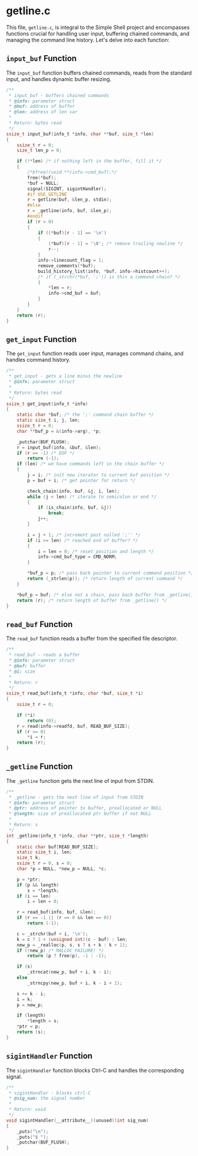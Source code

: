 # getline.c

This file, `getline.c`, is integral to the Simple Shell project and encompasses functions crucial for handling user input, buffering chained commands, and managing the command line history. Let's delve into each function:

## `input_buf` Function

The `input_buf` function buffers chained commands, reads from the standard input, and handles dynamic buffer resizing.

```c
/**
 * input_buf - buffers chained commands
 * @info: parameter struct
 * @buf: address of buffer
 * @len: address of len var
 *
 * Return: bytes read
 */
ssize_t input_buf(info_t *info, char **buf, size_t *len)
{
    ssize_t r = 0;
    size_t len_p = 0;

    if (!*len) /* if nothing left in the buffer, fill it */
    {
        /*bfree((void **)info->cmd_buf);*/
        free(*buf);
        *buf = NULL;
        signal(SIGINT, sigintHandler);
        #if USE_GETLINE
        r = getline(buf, &len_p, stdin);
        #else
        r = _getline(info, buf, &len_p);
        #endif
        if (r > 0)
        {
            if ((*buf)[r - 1] == '\n')
            {
                (*buf)[r - 1] = '\0'; /* remove trailing newline */
                r--;
            }
            info->linecount_flag = 1;
            remove_comments(*buf);
            build_history_list(info, *buf, info->histcount++);
            /* if (_strchr(*buf, ';')) is this a command chain? */
            {
                *len = r;
                info->cmd_buf = buf;
            }
        }
    }
    return (r);
}
```

## `get_input` Function

The `get_input` function reads user input, manages command chains, and handles command history.

```c
/**
 * get_input - gets a line minus the newline
 * @info: parameter struct
 *
 * Return: bytes read
 */
ssize_t get_input(info_t *info)
{
    static char *buf; /* the ';' command chain buffer */
    static size_t i, j, len;
    ssize_t r = 0;
    char **buf_p = &(info->arg), *p;

    _putchar(BUF_FLUSH);
    r = input_buf(info, &buf, &len);
    if (r == -1) /* EOF */
        return (-1);
    if (len) /* we have commands left in the chain buffer */
    {
        j = i; /* init new iterator to current buf position */
        p = buf + i; /* get pointer for return */

        check_chain(info, buf, &j, i, len);
        while (j < len) /* iterate to semicolon or end */
        {
            if (is_chain(info, buf, &j))
                break;
            j++;
        }

        i = j + 1; /* increment past nulled ';'' */
        if (i >= len) /* reached end of buffer? */
        {
            i = len = 0; /* reset position and length */
            info->cmd_buf_type = CMD_NORM;
        }

        *buf_p = p; /* pass back pointer to current command position */
        return (_strlen(p)); /* return length of current command */
    }

    *buf_p = buf; /* else not a chain, pass back buffer from _getline() */
    return (r); /* return length of buffer from _getline() */
}
```

## `read_buf` Function

The `read_buf` function reads a buffer from the specified file descriptor.

```c
/**
 * read_buf - reads a buffer
 * @info: parameter struct
 * @buf: buffer
 * @i: size
 *
 * Return: r
 */
ssize_t read_buf(info_t *info, char *buf, size_t *i)
{
    ssize_t r = 0;

    if (*i)
        return (0);
    r = read(info->readfd, buf, READ_BUF_SIZE);
    if (r >= 0)
        *i = r;
    return (r);
}
```

## `_getline` Function

The `_getline` function gets the next line of input from STDIN.

```c
/**
 * _getline - gets the next line of input from STDIN
 * @info: parameter struct
 * @ptr: address of pointer to buffer, preallocated or NULL
 * @length: size of preallocated ptr buffer if not NULL
 *
 * Return: s
 */
int _getline(info_t *info, char **ptr, size_t *length)
{
    static char buf[READ_BUF_SIZE];
    static size_t i, len;
    size_t k;
    ssize_t r = 0, s = 0;
    char *p = NULL, *new_p = NULL, *c;

    p = *ptr;
    if (p && length)
        s = *length;
    if (i == len)
        i = len = 0;

    r = read_buf(info, buf, &len);
    if (r == -1 || (r == 0 && len == 0))
        return (-1);

    c = _strchr(buf + i, '\n');
    k = c ? 1 + (unsigned int)(c - buf) : len;
    new_p = _realloc(p, s, s ? s + k : k + 1);
    if (!new_p) /* MALLOC FAILURE! */
        return (p ? free(p), -1 : -1);

    if (s)
        _strncat(new_p, buf + i, k - i);
    else
        _strncpy(new_p, buf + i, k - i + 1);

    s += k - i;
    i = k;
    p = new_p;

    if (length)
        *length = s;
    *ptr = p;
    return (s);
}
```

## `sigintHandler` Function

The `sigintHandler` function blocks Ctrl-C and handles the corresponding signal.

```c
/**
 * sigintHandler - blocks ctrl-C
 * @sig_num: the signal number
 *
 * Return: void
 */
void sigintHandler(__attribute__((unused))int sig_num)
{
    _puts("\n");
    _puts("$ ");
    _putchar(BUF_FLUSH);
}
```
